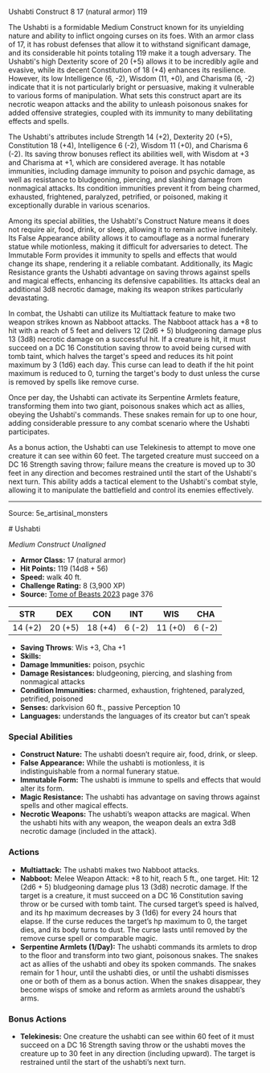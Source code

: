 <MonsterName/>Ushabti</MonsterName>
<CreatureType/>Construct</CreatureType>
<CR/>8</CR>
<AC/>17 (natural armor)</AC>
<HP/>119</HP>
<summary>The Ushabti is a formidable Medium Construct known for its unyielding nature and ability to inflict ongoing curses on its foes. With an armor class of 17, it has robust defenses that allow it to withstand significant damage, and its considerable hit points totaling 119 make it a tough adversary. The Ushabti's high Dexterity score of 20 (+5) allows it to be incredibly agile and evasive, while its decent Constitution of 18 (+4) enhances its resilience. However, its low Intelligence (6, -2), Wisdom (11, +0), and Charisma (6, -2) indicate that it is not particularly bright or persuasive, making it vulnerable to various forms of manipulation. What sets this construct apart are its necrotic weapon attacks and the ability to unleash poisonous snakes for added offensive strategies, coupled with its immunity to many debilitating effects and spells.</summary>

<detail>

The Ushabti's attributes include Strength 14 (+2), Dexterity 20 (+5), Constitution 18 (+4), Intelligence 6 (-2), Wisdom 11 (+0), and Charisma 6 (-2). Its saving throw bonuses reflect its abilities well, with Wisdom at +3 and Charisma at +1, which are considered average. It has notable immunities, including damage immunity to poison and psychic damage, as well as resistance to bludgeoning, piercing, and slashing damage from nonmagical attacks. Its condition immunities prevent it from being charmed, exhausted, frightened, paralyzed, petrified, or poisoned, making it exceptionally durable in various scenarios.

Among its special abilities, the Ushabti's Construct Nature means it does not require air, food, drink, or sleep, allowing it to remain active indefinitely. Its False Appearance ability allows it to camouflage as a normal funerary statue while motionless, making it difficult for adversaries to detect. The Immutable Form provides it immunity to spells and effects that would change its shape, rendering it a reliable combatant. Additionally, its Magic Resistance grants the Ushabti advantage on saving throws against spells and magical effects, enhancing its defensive capabilities. Its attacks deal an additional 3d8 necrotic damage, making its weapon strikes particularly devastating.

In combat, the Ushabti can utilize its Multiattack feature to make two weapon strikes known as Nabboot attacks. The Nabboot attack has a +8 to hit with a reach of 5 feet and delivers 12 (2d6 + 5) bludgeoning damage plus 13 (3d8) necrotic damage on a successful hit. If a creature is hit, it must succeed on a DC 16 Constitution saving throw to avoid being cursed with tomb taint, which halves the target's speed and reduces its hit point maximum by 3 (1d6) each day. This curse can lead to death if the hit point maximum is reduced to 0, turning the target's body to dust unless the curse is removed by spells like remove curse.

Once per day, the Ushabti can activate its Serpentine Armlets feature, transforming them into two giant, poisonous snakes which act as allies, obeying the Ushabti's commands. These snakes remain for up to one hour, adding considerable pressure to any combat scenario where the Ushabti participates. 

As a bonus action, the Ushabti can use Telekinesis to attempt to move one creature it can see within 60 feet. The targeted creature must succeed on a DC 16 Strength saving throw; failure means the creature is moved up to 30 feet in any direction and becomes restrained until the start of the Ushabti's next turn. This ability adds a tactical element to the Ushabti's combat style, allowing it to manipulate the battlefield and control its enemies effectively.</detail>



---

Source: 5e_artisinal_monsters

<statblock>
# Ushabti

*Medium* *Construct* *Unaligned*

- **Armor Class:** 17 (natural armor)
- **Hit Points:** 119 (14d8 + 56)
- **Speed:** walk 40 ft.
- **Challenge Rating:** 8 (3,900 XP)
- **Source:** [Tome of Beasts 2023](https://koboldpress.com/kpstore/product/tome-of-beasts-1-2023-edition/) page 376

| STR | DEX | CON | INT | WIS | CHA |
| --- | --- | --- | --- | --- | --- |
| 14 (+2) | 20 (+5) | 18 (+4) | 6 (-2) | 11 (+0) | 6 (-2) |

- **Saving Throws**: Wis +3, Cha +1
- **Skills:** 
- **Damage Immunities:** poison, psychic
- **Damage Resistances:** bludgeoning, piercing, and slashing from nonmagical attacks
- **Condition Immunities:** charmed, exhaustion, frightened, paralyzed, petrified, poisoned
- **Senses:** darkvision 60 ft., passive Perception 10
- **Languages:** understands the languages of its creator but can’t speak

### Special Abilities

- **Construct Nature:** The ushabti doesn’t require air, food, drink, or sleep.
- **False Appearance:** While the ushabti is motionless, it is indistinguishable from a normal funerary statue.
- **Immutable Form:** The ushabti is immune to spells and effects that would alter its form.
- **Magic Resistance:** The ushabti has advantage on saving throws against spells and other magical effects.
- **Necrotic Weapons:** The ushabti’s weapon attacks are magical. When the ushabti hits with any weapon, the weapon deals an extra 3d8 necrotic damage (included in the attack).

### Actions

- **Multiattack:** The ushabti makes two Nabboot attacks.
- **Nabboot:** Melee Weapon Attack: +8 to hit, reach 5 ft., one target. Hit: 12 (2d6 + 5) bludgeoning damage plus 13 (3d8) necrotic damage. If the target is a creature, it must succeed on a DC 16 Constitution saving throw or be cursed with tomb taint. The cursed target’s speed is halved, and its hp maximum decreases by 3 (1d6) for every 24 hours that elapse. If the curse reduces the target’s hp maximum to 0, the target dies, and its body turns to dust. The curse lasts until removed by the remove curse spell or comparable magic.
- **Serpentine Armlets (1/Day):** The ushabti commands its armlets to drop to the floor and transform into two giant, poisonous snakes. The snakes act as allies of the ushabti and obey its spoken commands. The snakes remain for 1 hour, until the ushabti dies, or until the ushabti dismisses one or both of them as a bonus action. When the snakes disappear, they become wisps of smoke and reform as armlets around the ushabti’s arms.

### Bonus Actions

- **Telekinesis:** One creature the ushabti can see within 60 feet of it must succeed on a DC 16 Strength saving throw or the ushabti moves the creature up to 30 feet in any direction (including upward). The target is restrained until the start of the ushabti’s next turn.
</statblock>


